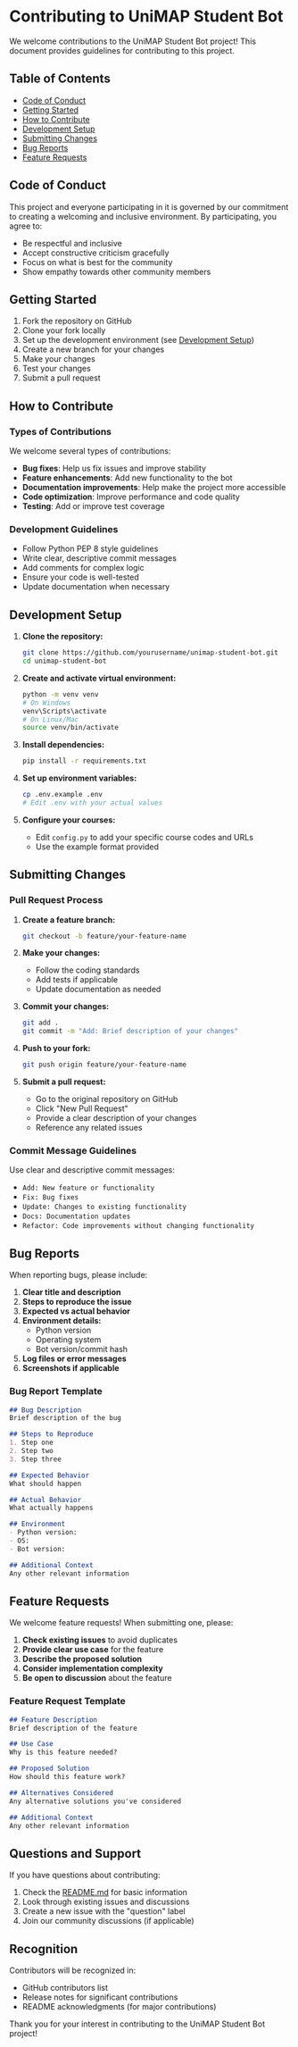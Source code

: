 # Contributing to UniMAP Student Bot

We welcome contributions to the UniMAP Student Bot project! This document provides guidelines for contributing to this project.

## Table of Contents

- [Code of Conduct](#code-of-conduct)
- [Getting Started](#getting-started)
- [How to Contribute](#how-to-contribute)
- [Development Setup](#development-setup)
- [Submitting Changes](#submitting-changes)
- [Bug Reports](#bug-reports)
- [Feature Requests](#feature-requests)

## Code of Conduct

This project and everyone participating in it is governed by our commitment to creating a welcoming and inclusive environment. By participating, you agree to:

- Be respectful and inclusive
- Accept constructive criticism gracefully
- Focus on what is best for the community
- Show empathy towards other community members

## Getting Started

1. Fork the repository on GitHub
2. Clone your fork locally
3. Set up the development environment (see [Development Setup](#development-setup))
4. Create a new branch for your changes
5. Make your changes
6. Test your changes
7. Submit a pull request

## How to Contribute

### Types of Contributions

We welcome several types of contributions:

- **Bug fixes**: Help us fix issues and improve stability
- **Feature enhancements**: Add new functionality to the bot
- **Documentation improvements**: Help make the project more accessible
- **Code optimization**: Improve performance and code quality
- **Testing**: Add or improve test coverage

### Development Guidelines

- Follow Python PEP 8 style guidelines
- Write clear, descriptive commit messages
- Add comments for complex logic
- Ensure your code is well-tested
- Update documentation when necessary

## Development Setup

1. **Clone the repository:**
   ```bash
   git clone https://github.com/yourusername/unimap-student-bot.git
   cd unimap-student-bot
   ```

2. **Create and activate virtual environment:**
   ```bash
   python -m venv venv
   # On Windows
   venv\Scripts\activate
   # On Linux/Mac
   source venv/bin/activate
   ```

3. **Install dependencies:**
   ```bash
   pip install -r requirements.txt
   ```

4. **Set up environment variables:**
   ```bash
   cp .env.example .env
   # Edit .env with your actual values
   ```

5. **Configure your courses:**
   - Edit `config.py` to add your specific course codes and URLs
   - Use the example format provided

## Submitting Changes

### Pull Request Process

1. **Create a feature branch:**
   ```bash
   git checkout -b feature/your-feature-name
   ```

2. **Make your changes:**
   - Follow the coding standards
   - Add tests if applicable
   - Update documentation as needed

3. **Commit your changes:**
   ```bash
   git add .
   git commit -m "Add: Brief description of your changes"
   ```

4. **Push to your fork:**
   ```bash
   git push origin feature/your-feature-name
   ```

5. **Submit a pull request:**
   - Go to the original repository on GitHub
   - Click "New Pull Request"
   - Provide a clear description of your changes
   - Reference any related issues

### Commit Message Guidelines

Use clear and descriptive commit messages:

- `Add: New feature or functionality`
- `Fix: Bug fixes`
- `Update: Changes to existing functionality`
- `Docs: Documentation updates`
- `Refactor: Code improvements without changing functionality`

## Bug Reports

When reporting bugs, please include:

1. **Clear title and description**
2. **Steps to reproduce the issue**
3. **Expected vs actual behavior**
4. **Environment details:**
   - Python version
   - Operating system
   - Bot version/commit hash
5. **Log files or error messages**
6. **Screenshots if applicable**

### Bug Report Template

```markdown
## Bug Description
Brief description of the bug

## Steps to Reproduce
1. Step one
2. Step two
3. Step three

## Expected Behavior
What should happen

## Actual Behavior
What actually happens

## Environment
- Python version:
- OS:
- Bot version:

## Additional Context
Any other relevant information
```

## Feature Requests

We welcome feature requests! When submitting one, please:

1. **Check existing issues** to avoid duplicates
2. **Provide clear use case** for the feature
3. **Describe the proposed solution**
4. **Consider implementation complexity**
5. **Be open to discussion** about the feature

### Feature Request Template

```markdown
## Feature Description
Brief description of the feature

## Use Case
Why is this feature needed?

## Proposed Solution
How should this feature work?

## Alternatives Considered
Any alternative solutions you've considered

## Additional Context
Any other relevant information
```

## Questions and Support

If you have questions about contributing:

1. Check the [README.md](README.md) for basic information
2. Look through existing issues and discussions
3. Create a new issue with the "question" label
4. Join our community discussions (if applicable)

## Recognition

Contributors will be recognized in:
- GitHub contributors list
- Release notes for significant contributions
- README acknowledgments (for major contributions)

Thank you for your interest in contributing to the UniMAP Student Bot project! 